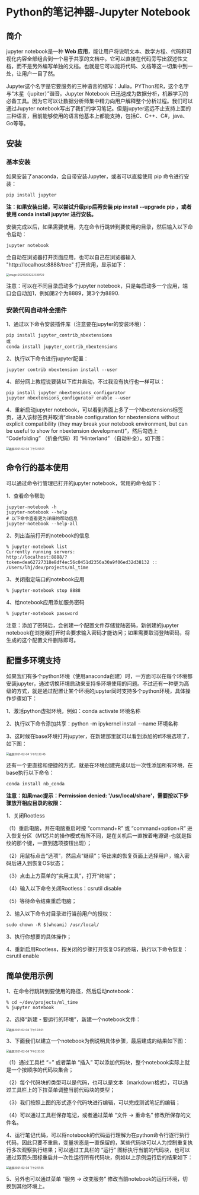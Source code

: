 # Python的笔记神器-Jupyter Notebook

## 简介

jupyter notebook是一种 **Web 应用**，能让用户将说明文本、数学方程、代码和可视化内容全部组合到一个易于共享的文档中。它可以直接在代码旁写出叙述性文档，而不是另外编写单独的文档。也就是它可以能将代码、文档等这一切集中到一处，让用户一目了然。

Jupyter这个名字是它要服务的三种语言的缩写：Julia，PYThon和R，这个名字与“木星（jupiter）”谐音。Jupyter Notebook 已迅速成为数据分析，机器学习的必备工具。因为它可以让数据分析师集中精力向用户解释整个分析过程。我们可以通过Jupyter notebook写出了我们的学习笔记。但是jupyter远远不止支持上面的三种语言，目前能够使用的语言他基本上都能支持，包括C、C++、C#，java、Go等等。

## 安装

### 基本安装

如果安装了anaconda，会自带安装Jupyter，或者可以直接使用 pip 命令进行安装：

```
pip install jupyter
```

**注：如果安装出错，可以尝试升级pip后再安装 pip install --upgrade pip ，或者使用 conda install jupyter 进行安装。**



安装完成以后，如果需要使用，先在命令行跳转到要使用的目录，然后输入以下命令启动：

```
jupyter notebook
```

会自动在浏览器打开页面应用，也可以自己在浏览器输入 "http://localhost:8888/tree" 打开应用，显示如下：

<img src="Python%E7%9A%84%E7%AC%94%E8%AE%B0%E7%A5%9E%E5%99%A8-Jupyter-Notebook.assets/image-20210203222339722.png" alt="image-20210203222339722" style="zoom: 50%;" />

注意：可以在不同目录启动多个jupyter notebook，只是每启动多一个应用，端口会自动加1，例如第2个为8889，第3个为8890.

### 安装代码自动补全插件

1、通过以下命令安装插件库（注意要在jupyter的安装环境）：

```
pip install jupyter_contrib_nbextensions
或
conda install jupyter_contrib_nbextensions
```

2、执行以下命令进行jupyter配置：

```
jupyter contrib nbextension install --user
```

4、部分网上教程说要装以下库并启动，不过我没有执行也一样可以：

```
pip install jupyter_nbextensions_configurator
jupyter nbextensions_configurator enable --user
```

4、重新启动jupyter notebook，可以看到界面上多了一个Nbextensions标签页，进入该标签页并取消“disable configuration for nbextensions without explicit compatibility (they may break your notebook environment, but can be useful to show for nbextension development)”，然后勾选上 “Codefolding” （折叠代码）和 “Hinterland” （自动补全），如下图：

<img src="Python%E7%9A%84%E7%AC%94%E8%AE%B0%E7%A5%9E%E5%99%A8-Jupyter-Notebook.assets/%E6%88%AA%E5%B1%8F2021-02-04%20%E4%B8%8B%E5%8D%8812.51.01.png" alt="截屏2021-02-04 下午12.51.01" style="zoom:50%;" />



## 命令行的基本使用

可以通过命令行管理已打开的jupyter notebook，常用的命令如下：

1、查看命令帮助

```
jupyter-notebook -h
jupyter-notebook --help
# 以下命令查看更为详细的帮助信息
jupyter-notebook --help-all
```

2、列出当前打开的notebook的信息

```
% jupyter-notebook list
Currently running servers:
http://localhost:8888/?token=dea62727318e8df4ec56c0451d2356a30a9f06ed32d38132 :: /Users/lhj/dev/projects/ml_time
```

3、关闭指定端口的notebook应用

```
% jupyter-notebook stop 8888
```

4、给notebook应用添加服务密码

```
% jupyter-notebook password
```

注意：添加了密码后，会创建一个配置文件存储登陆密码，新创建的jupyter notebook在浏览器打开时会要求输入密码才能访问；如果需要取消登陆密码，将生成的这个配置文件删除即可。

## 配置多环境支持

如果我们有多个python环境（使用anaconda创建）时，一方面可以在每个环境都安装jupyter，通过切换环境启动来支持多环境使用的问题。不过还有一种更为高级的方式，就是通过配置让某个环境的jupyter同时支持多个python环境，具体操作步骤如下：

1、激活python虚拟环境，例如：conda activate 环境名称

2、执行以下命令添加共享：python -m ipykernel install --name 环境名称

3、这时候在base环境打开jupyter，在新建那里就可以看到添加的tf环境选项了，如下图：

<img src="Python%E7%9A%84%E7%AC%94%E8%AE%B0%E7%A5%9E%E5%99%A8-Jupyter-Notebook.assets/%E6%88%AA%E5%B1%8F2021-02-04%20%E4%B8%8B%E5%8D%8812.30.45.png" alt="截屏2021-02-04 下午12.30.45" style="zoom:50%;" />



还有一个更直接和便捷的方式，就是在环境创建完成以后一次性添加所有环境，在base执行以下命令：

```
conda install nb_conda
```



**注意：如果mac提示：Permission denied: '/usr/local/share'，需要按以下步骤放开相应目录的权限：**

1、关闭Rootless

（1）重启电脑，并在电脑重启时按 “command+R” 或 “command+option+R” 进入恢复分区（M1芯片的操作模式有所不同，是在关机后一直按着电源键-也就是指纹的那个键，一直到选项按钮出现）；

（2）用鼠标点击“选项”，然后点“继续”；等出来的恢复页面上选择用户，输入密码后进入到恢复OS状态；

（3）点击上方菜单的“实用工具”，打开“终端”；

（4）输入以下命令关闭Rootless：csrutil disable

（5）等待命令结束重启电脑；

2、输入以下命令对目录进行当前用户的授权：

```
sudo chown -R $(whoami) /usr/local/
```

3、执行你想要的具体操作；

4、重新启用Rootless，按关闭的步骤打开恢复OS的终端，执行以下命令恢复： csrutil enable

## 简单使用示例

1、在命令行跳转到要使用的路径，然后启动notebook：

```
% cd ~/dev/projects/ml_time
% jupyter notebook
```

2、选择“新建 - 要运行的环境”，新建一个notebook文件：

<img src="Python%E7%9A%84%E7%AC%94%E8%AE%B0%E7%A5%9E%E5%99%A8-Jupyter-Notebook.assets/%E6%88%AA%E5%B1%8F2021-02-04%20%E4%B8%8B%E5%8D%881.03.01.png" alt="截屏2021-02-04 下午1.03.01" style="zoom:50%;" />

3、下面我们以建立一个notebook为例说明具体步骤，最后建成的结果如下图：

<img src="Python%E7%9A%84%E7%AC%94%E8%AE%B0%E7%A5%9E%E5%99%A8-Jupyter-Notebook.assets/%E6%88%AA%E5%B1%8F2021-02-04%20%E4%B8%8B%E5%8D%882.33.50.png" alt="截屏2021-02-04 下午2.33.50" style="zoom:50%;" />

（1）通过工具栏 “+” 或者菜单 “插入” 可以添加代码块，整个notebook实际上就是一个按顺序的代码块集合；

（2）每个代码块的类型可以是代码，也可以是文本（markdown格式），可以通过工具栏上的下拉菜单调整当前代码块的类型；

（3）我们按照上图的形式逐个代码块进行编辑，可以完成测试笔记的编辑；

（4）可以通过工具栏保存笔记，或者通过菜单 “文件 -> 重命名” 修改所保存的文件名。

4、运行笔记代码，可以将notebook的代码运行理解为在python命令行逐行执行代码，因此只要不重启，变量状态是一直保留的，某些代码块可以人为控制重复执行多次观察执行结果；可以通过工具栏的 “运行” 图标执行当前的代码块，也可以通过双箭头图标重启并一次性运行所有代码块，例如以上示例运行后的结果如下：

<img src="Python%E7%9A%84%E7%AC%94%E8%AE%B0%E7%A5%9E%E5%99%A8-Jupyter-Notebook.assets/%E6%88%AA%E5%B1%8F2021-02-04%20%E4%B8%8B%E5%8D%882.51.55.png" alt="截屏2021-02-04 下午2.51.55" style="zoom:50%;" />

5、另外也可以通过菜单 “服务 -> 改变服务” 修改当前notebook的运行环境，切换到其他环境上。

